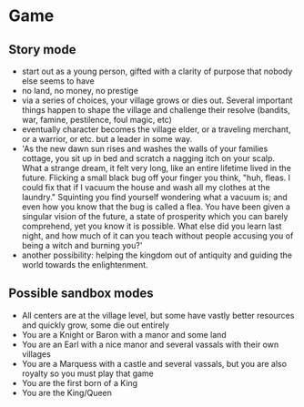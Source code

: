 # Game

## Story mode

* start out as a young person, gifted with a clarity of purpose that nobody else seems to have
* no land, no money, no prestige
* via a series of choices, your village grows or dies out. Several important things happen to shape the village and challenge their resolve (bandits, war, famine, pestilence, foul magic, etc)
* eventually character becomes the village elder, or a traveling merchant, or a warrior, or etc. but a leader in some way. 
* 'As the new dawn sun rises and washes the walls of your families cottage, you sit up in bed and scratch a nagging itch on your scalp. What a strange dream, it felt very long, like an entire lifetime lived in the future. Flicking a small black bug off your finger you think, "huh, fleas. I could fix that if I vacuum the house and wash all my clothes at the laundry." Squinting you find yourself wondering what a vacuum is; and even how you know that the bug is called a flea. You have been given a singular vision of the future, a state of prosperity which you can barely comprehend, yet you know it is possible. What else did you learn last night, and how much of it can you teach without people accusing you of being a witch and burning you?'
* another possibility: helping the kingdom out of antiquity and guiding the world towards the enlightenment. 

## Possible sandbox modes

* All centers are at the village level, but some have vastly better resources and quickly grow, some die out entirely
* You are a Knight or Baron with a manor and some land
* You are an Earl with a nice manor and several vassals with their own villages
* You are a Marquess with a castle and several vassals, but you are also royalty so you must play that game
* You are the first born of a King
* You are the King/Queen
